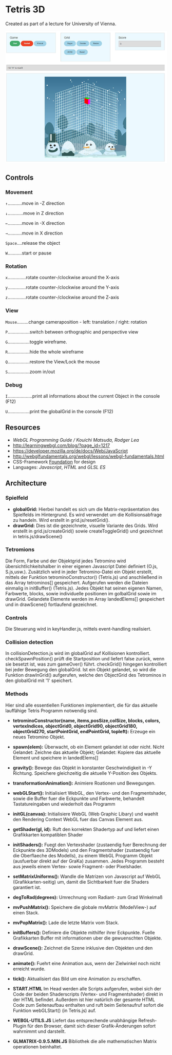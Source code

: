 # Tetris 3D
Created as part of a lecture for University of Vienna. 

![screenshot](screenshot/screenshot_new.jpg)


## Controls
### Movement
`↑`...........move in -Z direction

`↓`............move in Z direction

`←`...........move in -X direction

`→`...........move in X direction

`Space`....release the object

`W`...........start or pause

### Rotation

`x`..............rotate counter-/clockwise around the X-axis

`y`..............rotate counter-/clockwise around the Y-axis

`z`..............rotate counter-/clockwise around the Z-axis

### View
`Mouse`.........change cameraposition - left: translation / right: rotation

`P`.................switch between orthographic and perspective view

`G`.................toggle wireframe.

`R`.................hide the whole wireframe

`Q`.................restore the View/Lock the mouse

`S`.................zoom in/out

### Debug
`I`...................print all informations about the current Object in the console (F12)

`U`.................print the globalGrid in the console (F12)


## Resources
* _WebGL Programming Guide / Kouichi Matsuda, Rodger Lea_
* http://learningwebgl.com/blog/?page_id=1217
* https://developer.mozilla.org/de/docs/Web/JavaScript
* http://webglfundamentals.org/webgl/lessons/webgl-fundamentals.html
* CSS-Framework [Foundation](http://foundation.zurb.com/) for design
* Languages: _Javascript_, _HTML_ and _GLSL ES_


## Architecture

### Spielfeld
* __globalGrid:__ Hierbei handelt es sich um die Matrix-repräsentation des Spielfelds im Hintergrund. Es wird verwendet um die Kollisionsabfrage zu handeln. Wird erstellt in grid.js/resetGrid().
* __drawGrid:__ Dies ist die gezeichnete, visuelle Variante des Grids. Wird erstellt in grid.js/createGrid() sowie createToggleGrid() und gezeichnet in tetris.js/drawScene()


### Tetromions
Die Form, Farbe und der Objektgrid jedes Tetromino wird übersichtlichkeitshalber in einer eigenen Javascript Datei definiert (O.js, S.js,usw.). 
Zusätzlich wird in jeder Tetromino-Datei ein Objekt erstellt, mittels der Funktion tetrominoConstructor() (Tetris.js) und anschließend in das Array tetrominos[] gespeichert. Aufgerufen werden die Dateien einmalig in initBuffer() (Tetris.js). 
Jedes Objekt hat seinen eigenen Namen, Farbwerte, blocks, sowie individuelle positionen im golbalGrid sowie im drawGrid. Gelandete Elemente werden im Array landedElems[] gespeichert und in drawScene() fortlaufend gezeichnet.

### Controls
Die Steuerung wird in keyHandler.js, mittels event-handling realisiert.

### Collision detection
In collisionDetection.js wird im globalGrid auf Kollisionen kontrolliert. checkSpawnPosition() prüft die Startposition und liefert false zurück, wenn sie besetzt ist, was zum gameOver() führt. 
checkGrid() hingegen kontrolliert bei jeder Bewegung den globalGrid. Ist ein Objekt gelandet, so wird die Funktion drawInGrid() aufgerufen, welche den ObjectGrid des Tetrominos in den globalGrid mit '1' speichert.

### Methods
Hier sind alle essentiellen Funktionen implementiert, die für das aktuelle lauffähige Tetris Programm notwendig sind.

* __tetrominoConstructor(name, items,posSize,colSize, blocks, colors, vertexIndices, objectGrid0, objectGrid90, objectGrid180, objectGrid270, startPointGrid, endPointGrid, topleft):__ Erzeuge ein neues Tetromino Objekt.

* __spawn(elem):__ Überwacht, ob ein Element gelandet ist oder nicht. Nicht Gelandet: Zeichne das aktuelle Objekt; Gelandet: Kopiere das aktuelle Element und speichere in landedElems[]

* __gravity():__ Bewege das Objekt in konstanter Geschwindigkeit in -Y Richtung. Speichere gleichzeitig die aktuelle Y-Position des Objekts.
* __transformationAnimation():__ Animiere Roationen und Bewegungen.

* __webGLStart():__ Initialisiert WebGL, den Vertex- und den Fragmentshader, sowie die Buffer fuer die Eckpunkte und Farbwerte, behandelt Tastatureingaben und wiederholt das Programm

* __initGL(canvas):__ Initialisiere WebGL (Web Graphic Libary) und waehlt den Rendering Context WebGL fuer das Canvas Element aus.

* __getShader(gl, id):__ Ruft den korrekten Shadertyp auf und liefert einen Grafikkarten kompatiblen Shader

* __initShaders():__ Fuegt den Vertexshader (zustaendig fuer Berechnung der Eckpunkte des 3DModels) und den Fragmentshader (zustaendig fuer die Oberflaeche des Modells), zu einem WebGL Programm Objekt (ausfuerbar direkt auf der GraKa) zusammen. Jedes Programm besteht aus jeweils einem Vertex- sowie Fragment- oder Pixelshader.

* __setMatrixUniforms():__ Wandle die Matrizen von Javascript auf WebGL (Grafikkarten-seitig) um, damit die Sichtbarkeit fuer die Shaders garantiert ist.

* __degToRad(degrees):__ Umrechnung vom Radiant- zum Grad Winkelmaß

* __mvPushMatrix():__ Speichere die globale mvMatrix (ModelView-) auf einen Stack.

* __mvPopMatrix():__ Lade die letzte Matrix vom Stack.

* __initBuffers():__ Definiere die Objekte mithilfer ihrer Eckpunkte. Fuelle Grafikkarten Buffer mit informationen uber die gewuenschten Objekte.

* __drawScene():__ Zeichnet die Szene inklusive den Objekten und den drawGrid.

* __animate():__ Fuehrt eine Animation aus, wenn der Zielwinkel noch nicht erreicht wurde.

* __tick():__ Aktualisiert das Bild um eine Animation zu erschaffen.

* __START.HTML__
Im Head werden alle Scripts aufgerufen, wobei sich der Code der beiden Shaderscripts (Vertex- und Fragmentshader) direkt in der HTML befindet. Außerdem ist hier natürlich der gesamte HTML Code zum Seitenaufbau enthalten und ruft beim Seitenaufruf sofort die Funktion webGLStart() (in Tetris.js) auf.

* __WEBGL-UTILS.JS__
Liefert das entsprechende unabhängige Refresh-Plugin für den Browser, damit sich dieser Grafik-Änderungen sofort wahrnimmt und darstellt.

* __GLMATRIX-0.9.5.MIN.JS__
Bibliothek die alle mathematischen Matrix operationen beinhaltet.
